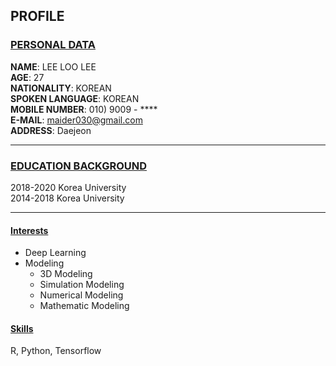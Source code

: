## PROFILE

### <u> PERSONAL DATA </u>

**NAME**: LEE LOO LEE
</br>
**AGE**: 27
</br>
**NATIONALITY**: KOREAN
</br>
**SPOKEN LANGUAGE**: KOREAN
</br>
**MOBILE NUMBER**: 010) 9009 - ****
</br>
**E-MAIL**: maider030@gmail.com
</br>
**ADDRESS**: Daejeon
___
### <u> EDUCATION BACKGROUND </u>
2018-2020 Korea University
</br>
2014-2018 Korea University
___
#### <u> Interests </u>
- Deep Learning
- Modeling
  - 3D Modeling
  - Simulation Modeling
  - Numerical Modeling
  - Mathematic Modeling


#### <u> Skills </u>
R, Python, Tensorflow
